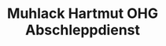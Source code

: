 ---
title: "Muhlack Hartmut OHG Abschleppdienst"
url: /luebeck/muhlack-hartmut-ohg-abschleppdienst/
shop: Autowerkstatt
---